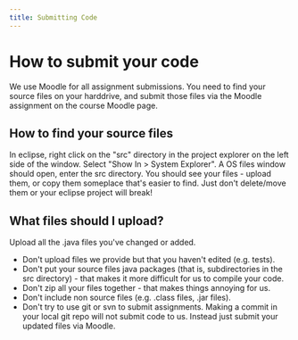 ```yaml
---
title: Submitting Code
---
```

# How to submit your code

We use Moodle for all assignment submissions.  You need to
find your source files on your harddrive, and submit those files via
the Moodle assignment on the course Moodle page.

## How to find your source files

In eclipse, right click on the "src" directory in the project explorer
on the left side of the window.  Select "Show In > System Explorer".
A OS files window should open, enter the src directory.  You should
see your files - upload them, or copy them someplace that's easier to
find.  Just don't delete/move them or your eclipse project will break!

## What files should I upload?

Upload all the .java files you've changed or added.  

* Don't upload files we provide but that you haven't edited
  (e.g. tests).
* Don't put your source files java packages (that is, subdirectories
  in the src directory) - that makes it more difficult for us to
  compile your code.
* Don't zip all your files together - that makes things annoying for
  us.
* Don't include non source files (e.g. .class files, .jar files).
* Don't try to use git or svn to submit assignments.  Making a commit
  in your local git repo will not submit code to us.  Instead just
  submit your updated files via Moodle.
